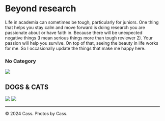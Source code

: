 # Beyond research

Life in academia can sometimes be tough, particularly for juniors. One thing that helps you stay calm and move forward is doing research you are passionate about or have faith in. Because there will be unexpected negative things (I mean serious things more than tough reviewer 2). Your passion will help you survive. On top of that, seeing the beauty in life works for me. So I occasionally update the things that make me happy here.



### No Category
![](./images/feelit.jpg)

## DOGS & CATS 
![](./images/pet1.jpg)
![](./images/pet2.jpg)

---
© 2024 Cass. Photos by Cass.
